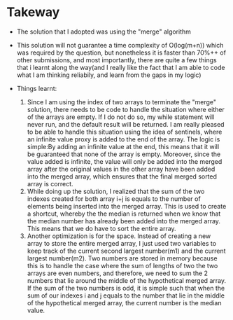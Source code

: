 # Takeway

- The solution that I adopted was using the "merge" algorithm

- This solution will not guarantee a time complexity of O(log(m+n)) which was required by the question, but nonetheless it is faster than 70%++ of other submissions, and most importantly, there are quite a few things that i learnt along the way(and I really like the fact that I am able to code what I am thinking reliabily, and learn from the gaps in my logic)

- Things learnt:
  1. Since I am using the index of two arrays to terminate the "merge" solution, there needs to be code to handle the situation where either of the arrays are empty. If I do not do so, my while statement will never run, and the default result will be returned. I am really pleased to be able to handle this situation using the idea of sentinels, where an infinite value proxy is added to the end of the array. The logic is simple:By adding an infinite value at the end, this means that it will be guaranteed that none of the array is empty. Moreover, since the value added is infinite, the value will only be added into the merged array after the original values in the other array have been added into the merged array, which ensures that the final merged sorted array is correct.
  2. While doing up the solution, I realized that the sum of the two indexes created for both array i+j is equals to the number of elements being inserted into the merged array. This is used to create a shortcut, whereby the the median is returned when we know that the median number has already been added into the merged array. This means that we do have to sort the entire array.
  3. Another optimization is for the space. Instead of creating a new array to store the entire merged array, I just used two variables to keep track of the current second largest number(m1) and the current largest number(m2). Two numbers are stored in memory because this is to handle the case where the sum of lengths of two the two arrays are even numbers, and therefore, we need to sum the 2 numbers that lie around the middle of the hypothetical merged array. If the sum of the two numbers is odd, it is simple such that when the sum of our indexes i and j equals to the number that lie in the middle of the hypothetical merged array, the current number is the median value.
